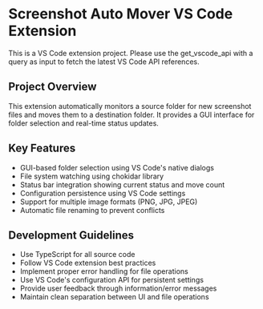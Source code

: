 <!-- Use this file to provide workspace-specific custom instructions to Copilot. For more details, visit https://code.visualstudio.com/docs/copilot/copilot-customization#_use-a-githubcopilotinstructionsmd-file -->

# Screenshot Auto Mover VS Code Extension

This is a VS Code extension project. Please use the get_vscode_api with a query as input to fetch the latest VS Code API references.

## Project Overview
This extension automatically monitors a source folder for new screenshot files and moves them to a destination folder. It provides a GUI interface for folder selection and real-time status updates.

## Key Features
- GUI-based folder selection using VS Code's native dialogs
- File system watching using chokidar library
- Status bar integration showing current status and move count
- Configuration persistence using VS Code settings
- Support for multiple image formats (PNG, JPG, JPEG)
- Automatic file renaming to prevent conflicts

## Development Guidelines
- Use TypeScript for all source code
- Follow VS Code extension best practices
- Implement proper error handling for file operations
- Use VS Code's configuration API for persistent settings
- Provide user feedback through information/error messages
- Maintain clean separation between UI and file operations
